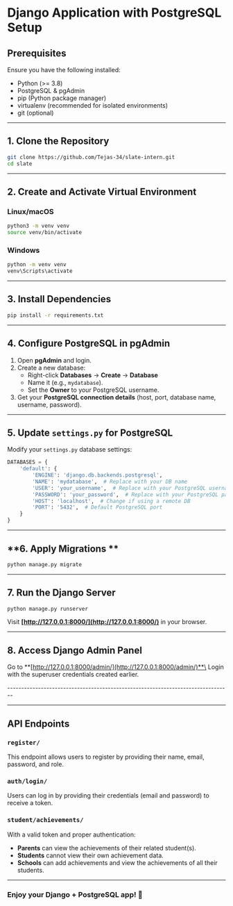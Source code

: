 # Django Application with PostgreSQL Setup

## **Prerequisites**

Ensure you have the following installed:

- Python (>= 3.8)
- PostgreSQL & pgAdmin
- pip (Python package manager)
- virtualenv (recommended for isolated environments)
- git (optional)

---

## **1. Clone the Repository**

```bash
git clone https://github.com/Tejas-34/slate-intern.git
cd slate
```

---

## **2. Create and Activate Virtual Environment**

### **Linux/macOS**

```bash
python3 -m venv venv  
source venv/bin/activate  
```

### **Windows**

```bash
python -m venv venv  
venv\Scripts\activate  
```

---

## **3. Install Dependencies**

```bash
pip install -r requirements.txt
```

---

## **4. Configure PostgreSQL in pgAdmin**

1. Open **pgAdmin** and login.
2. Create a new database:
   - Right-click **Databases** → **Create** → **Database**
   - Name it (e.g., `mydatabase`).
   - Set the **Owner** to your PostgreSQL username.
3. Get your **PostgreSQL connection details** (host, port, database name, username, password).

---

## **5. Update ********************************************************************************`settings.py`******************************************************************************** for PostgreSQL**

Modify your `settings.py` database settings:

```python
DATABASES = {
    'default': {
        'ENGINE': 'django.db.backends.postgresql',
        'NAME': 'mydatabase',  # Replace with your DB name
        'USER': 'your_username',  # Replace with your PostgreSQL username
        'PASSWORD': 'your_password',  # Replace with your PostgreSQL password
        'HOST': 'localhost',  # Change if using a remote DB
        'PORT': '5432',  # Default PostgreSQL port
    }
}
```

---

## **6. Apply Migrations **

```bash
python manage.py migrate  
```

---

## **7. Run the Django Server**

```bash
python manage.py runserver  
```

Visit **[http://127.0.0.1:8000/](http://127.0.0.1:8000/)** in your browser.

---

## **8. Access Django Admin Panel**

Go to **[http://127.0.0.1:8000/admin/](http://127.0.0.1:8000/admin/)**\
Login with the superuser credentials created earlier.

\--------------------------------------------------------------------------------


---

## API Endpoints

### `register/`
This endpoint allows users to register by providing their name, email, password, and role.

### `auth/login/`
Users can log in by providing their credentials (email and password) to receive a token.

### `student/achievements/`
With a valid token and proper authentication:

- **Parents** can view the achievements of their related student(s).
- **Students** cannot view their own achievement data.
- **Schools** can add achievements and view the achievements of all their students.

---

### **Enjoy your Django + PostgreSQL app! 🚀**
